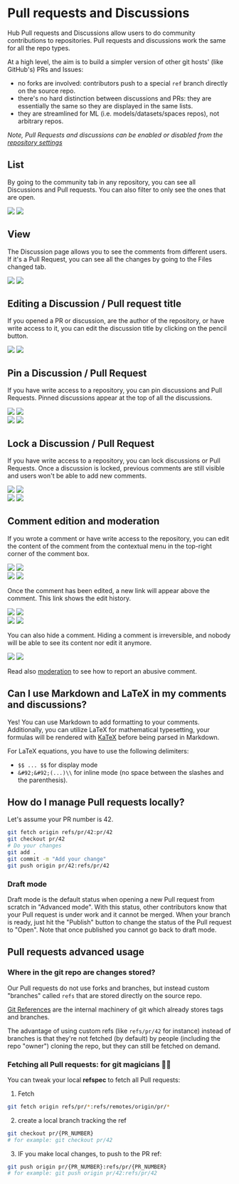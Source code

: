 # Pull requests and Discussions

Hub Pull requests and Discussions allow users to do community contributions to repositories. Pull requests and discussions work the same for all the repo types.

At a high level, the aim is to build a simpler version of other git hosts' (like GitHub's) PRs and Issues:
- no forks are involved: contributors push to a special `ref` branch directly on the source repo.
- there's no hard distinction between discussions and PRs: they are essentially the same so they are displayed in the same lists.
- they are streamlined for ML (i.e. models/datasets/spaces repos), not arbitrary repos.

_Note, Pull Requests and discussions can be enabled or disabled from the [repository settings](./repositories-settings#disabling-discussions-pull-requests)_

## List

By going to the community tab in any repository, you can see all Discussions and Pull requests. You can also filter to only see the ones that are open.


<div class="flex justify-center">
<img class="block dark:hidden" src="https://huggingface.co/datasets/huggingface/documentation-images/resolve/main/hub/discussions-list.png"/>
<img class="hidden dark:block" src="https://huggingface.co/datasets/huggingface/documentation-images/resolve/main/hub/discussions-list-dark.png"/>
</div>

## View

The Discussion page allows you to see the comments from different users. If it's a Pull Request, you can see all the changes by going to the Files changed tab.

<div class="flex justify-center">
<img class="block dark:hidden" src="https://huggingface.co/datasets/huggingface/documentation-images/resolve/main/hub/discussions-view.png"/>
<img class="hidden dark:block" src="https://huggingface.co/datasets/huggingface/documentation-images/resolve/main/hub/discussions-view-dark.png"/>
</div>

## Editing a Discussion / Pull request title

If you opened a PR or discussion, are the author of the repository, or have write access to it, you can edit the discussion title by clicking on the pencil button.

<div class="flex justify-center">
<img class="block dark:hidden" src="https://huggingface.co/datasets/huggingface/documentation-images/resolve/main/hub/discussions-edit-title.PNG"/>
<img class="hidden dark:block" src="https://huggingface.co/datasets/huggingface/documentation-images/resolve/main/hub/discussions-edit-title-dark.PNG"/>
</div>

## Pin a Discussion / Pull Request

If you have write access to a repository, you can pin discussions and Pull Requests. Pinned discussions appear at the top of all the discussions.

<div class="flex justify-center">
<img class="block dark:hidden" src="https://huggingface.co/datasets/huggingface/documentation-images/resolve/main/hub/discussions-pin.png"/>
<img class="hidden dark:block" src="https://huggingface.co/datasets/huggingface/documentation-images/resolve/main/hub/discussions-pin-dark.png"/>
</div>

<div class="flex justify-center">
<img class="block dark:hidden" src="https://huggingface.co/datasets/huggingface/documentation-images/resolve/main/hub/discussions-pinned.png"/>
<img class="hidden dark:block" src="https://huggingface.co/datasets/huggingface/documentation-images/resolve/main/hub/discussions-pinned-dark.png"/>
</div>

## Lock a Discussion / Pull Request

If you have write access to a repository, you can lock discussions or Pull Requests. Once a discussion is locked, previous comments are still visible and users won't be able to add new comments.

<div class="flex justify-center">
<img class="block dark:hidden" src="https://huggingface.co/datasets/huggingface/documentation-images/resolve/main/hub/discussions-lock.png"/>
<img class="hidden dark:block" src="https://huggingface.co/datasets/huggingface/documentation-images/resolve/main/hub/discussions-lock-dark.png"/>
</div>

<div class="flex justify-center">
<img class="block dark:hidden" src="https://huggingface.co/datasets/huggingface/documentation-images/resolve/main/hub/discussions-locked.png"/>
<img class="hidden dark:block" src="https://huggingface.co/datasets/huggingface/documentation-images/resolve/main/hub/discussions-locked-dark.png"/>
</div>

## Comment edition and moderation

If you wrote a comment or have write access to the repository, you can edit the content of the comment from the contextual menu in the top-right corner of the comment box.

<div class="flex justify-center">
<img class="block dark:hidden" src="https://huggingface.co/datasets/huggingface/documentation-images/resolve/main/hub/discussions-comment-menu.png"/>
<img class="hidden dark:block" src="https://huggingface.co/datasets/huggingface/documentation-images/resolve/main/hub/discussions-comment-menu-dark.png"/>
</div>

<div class="flex justify-center">
<img class="block dark:hidden" src="https://huggingface.co/datasets/huggingface/documentation-images/resolve/main/hub/discussions-comment-menu-edit.png"/>
<img class="hidden dark:block" src="https://huggingface.co/datasets/huggingface/documentation-images/resolve/main/hub/discussions-comment-menu-edit-dark.png"/>
</div>

Once the comment has been edited, a new link will appear above the comment. This link shows the edit history. 

<div class="flex justify-center">
<img class="block dark:hidden" src="https://huggingface.co/datasets/huggingface/documentation-images/resolve/main/hub/discussions-comment-edit-link.png"/>
<img class="hidden dark:block" src="https://huggingface.co/datasets/huggingface/documentation-images/resolve/main/hub/discussions-comment-edit-link-dark.png"/>
</div>

<div class="flex justify-center">
<img class="block dark:hidden" src="https://huggingface.co/datasets/huggingface/documentation-images/resolve/main/hub/discussions-comment-edit-history.png"/>
<img class="hidden dark:block" src="https://huggingface.co/datasets/huggingface/documentation-images/resolve/main/hub/discussions-comment-edit-history-dark.png"/>
</div>

You can also hide a comment. Hiding a comment is irreversible, and nobody will be able to see its content nor edit it anymore.

<div class="flex justify-center">
<img class="block dark:hidden" src="https://huggingface.co/datasets/huggingface/documentation-images/resolve/main/hub/discussions-comment-hidden.png"/>
<img class="hidden dark:block" src="https://huggingface.co/datasets/huggingface/documentation-images/resolve/main/hub/discussions-comment-hidden-dark.png"/>
</div>

Read also [moderation](./moderation) to see how to report an abusive comment.

## Can I use Markdown and LaTeX in my comments and discussions?

Yes! You can use Markdown to add formatting to your comments. Additionally, you can utilize LaTeX for mathematical typesetting, your formulas will be rendered with [KaTeX](https://katex.org/) before being parsed in Markdown.

For LaTeX equations, you have to use the following delimiters:
- `$$ ... $$` for display mode
- `&#92;&#92;(...)\\` for inline mode (no space between the slashes and the parenthesis).

## How do I manage Pull requests locally?

Let's assume your PR number is 42. 

```bash
git fetch origin refs/pr/42:pr/42
git checkout pr/42
# Do your changes
git add .
git commit -m "Add your change"
git push origin pr/42:refs/pr/42
```

### Draft mode

Draft mode is the default status when opening a new Pull request from scratch in "Advanced mode". With this status, other contributors know that your Pull request is under work and it cannot be merged. When your branch is ready, just hit the "Publish" button to change the status of the Pull request to "Open". Note that once published you cannot go back to draft mode. 

## Pull requests advanced usage

### Where in the git repo are changes stored?

Our Pull requests do not use forks and branches, but instead custom "branches" called `refs` that are stored directly on the source repo.

[Git References](https://git-scm.com/book/en/v2/Git-Internals-Git-References) are the internal machinery of git which already stores tags and branches.

The advantage of using custom refs (like `refs/pr/42` for instance) instead of branches is that they're not fetched (by default) by people (including the repo "owner") cloning the repo, but they can still be fetched on demand.


### Fetching all Pull requests: for git magicians 🧙‍♀️

You can tweak your local **refspec** to fetch all Pull requests:

1. Fetch

```bash
git fetch origin refs/pr/*:refs/remotes/origin/pr/*
```

2. create a local branch tracking the ref

```bash
git checkout pr/{PR_NUMBER}
# for example: git checkout pr/42
```

3. IF you make local changes, to push to the PR ref:

```bash
git push origin pr/{PR_NUMBER}:refs/pr/{PR_NUMBER}
# for example: git push origin pr/42:refs/pr/42
```


